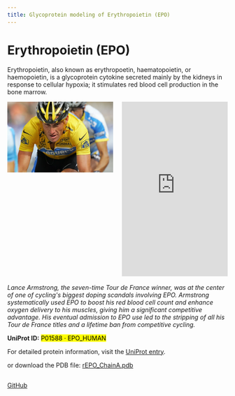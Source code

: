 ```yaml
---
title: Glycoprotein modeling of Erythropoietin (EPO)
---
```



# Erythropoietin (EPO)

Erythropoietin, also known as erythropoetin, haematopoietin, or haemopoietin, is a  glycoprotein cytokine secreted mainly by the kidneys in response to  cellular hypoxia; it stimulates red blood cell production in the bone  marrow.

<div style="display: flex; align-items: flex-start; gap: 20px;">
    <div style="flex: 1;">
        <img src="EPO\Lance_Armstrong.png" alt="Sample Image" style="width: 100%; height: auto;">
    </div>
    <div style="flex: 1;">
        <iframe src="https://glycoshape.org/viewer/embedded.html?pdbUrl=https://glycoshape.org/api/pdb/G65761WK&format=pdb" width="100%" height="400px" frameborder="0"></iframe>
    </div>
</div>

*Lance Armstrong, the seven-time Tour de France winner, was at the center of one of cycling's biggest doping scandals involving EPO. Armstrong systematically used EPO to boost his red blood cell count and enhance oxygen delivery to his muscles, giving him a significant competitive advantage. His eventual admission to EPO use led to the stripping of all his Tour de France titles and a lifetime ban from competitive cycling.*

**UniProt ID:** <mark>P01588 · EPO_HUMAN</mark>

For detailed protein information, visit the [UniProt entry](https://www.uniprot.org/uniprotkb/P01588/entry).

or download the PDB file: [rEPO_ChainA.pdb](EPO/rEPO_ChainA.pdb)

## 

[GitHub](https://github.com)
